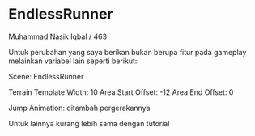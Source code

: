 # EndlessRunner
Muhammad Nasik Iqbal / 463

Untuk perubahan yang saya berikan bukan berupa fitur pada gameplay 
melainkan variabel lain seperti berikut:

Scene: EndlessRunner

Terrain Template Width: 10
Area Start Offset: -12
Area End Offset: 0

Jump Animation: ditambah pergerakannya

Untuk lainnya kurang lebih sama dengan tutorial
